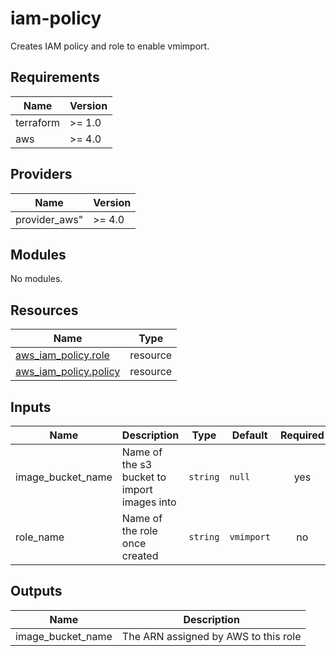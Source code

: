 # iam-policy

Creates IAM policy and role to enable vmimport.

## Requirements

| Name | Version |
|------|---------|
| terraform | >= 1.0 |
| aws | >= 4.0 |

## Providers

| Name | Version |
|------|---------|
| provider_aws" | >= 4.0 |

## Modules

No modules.

## Resources

| Name | Type |
|------|------|
| [aws_iam_policy.role](https://registry.terraform.io/providers/hashicorp/aws/latest/docs/resources/iam_role) | resource |
| [aws_iam_policy.policy](https://registry.terraform.io/providers/hashicorp/aws/latest/docs/resources/iam_policy) | resource |

## Inputs

| Name | Description | Type | Default | Required |
|------|-------------|------|---------|:--------:|
| image_bucket_name | Name of the s3 bucket to import images into | `string` | `null` | yes |
| role_name | Name of the role once created | `string` | `vmimport` | no |

## Outputs

| Name | Description |
|------|-------------|
| image_bucket_name | The ARN assigned by AWS to this role |
